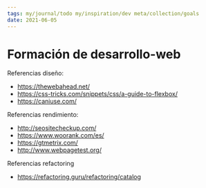 ```yaml
---
tags: my/journal/todo my/inspiration/dev meta/collection/goals
date: 2021-06-05
---
```

# Formación de desarrollo-web

Referencias diseño:
- https://thewebahead.net/
- https://css-tricks.com/snippets/css/a-guide-to-flexbox/
- https://caniuse.com/

Referencias rendimiento:
- http://seositecheckup.com/
- https://www.woorank.com/es/
- https://gtmetrix.com/
- http://www.webpagetest.org/

Referencias refactoring
- https://refactoring.guru/refactoring/catalog
